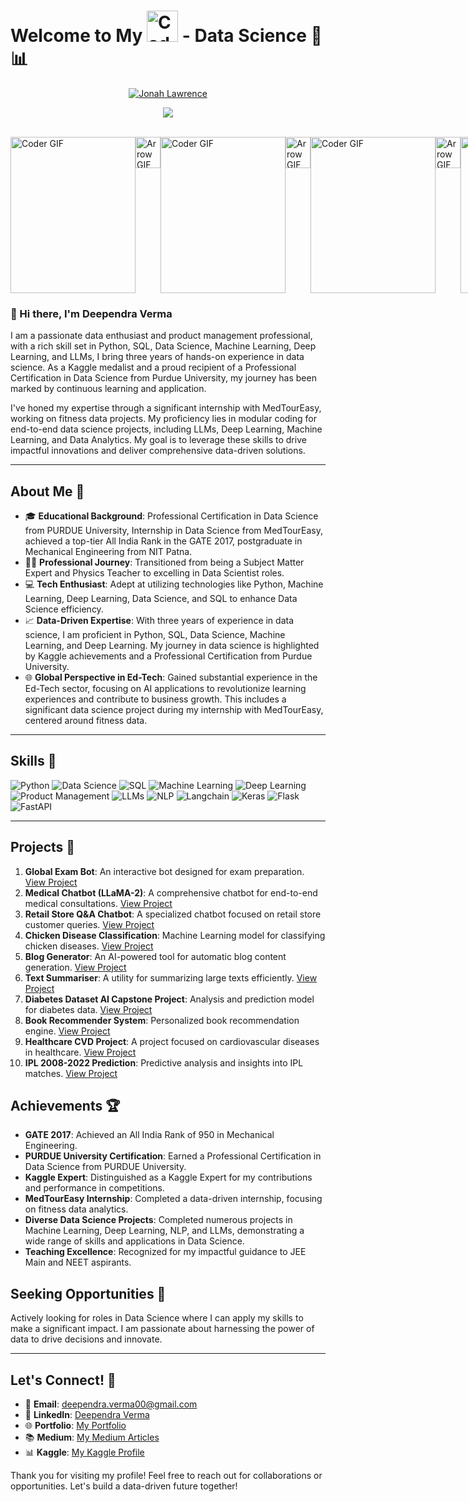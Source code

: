 # Welcome to My <img src="https://user-images.githubusercontent.com/74038190/212257468-1e9a91f1-b626-4baa-b15d-5c385dfa7ed2.gif" alt="Coder GIF" width="50" height="50"> - Data Science 🚀📊
<p align="center">
  <a href="https://github.com/Deependraverma">
    <img src="https://user-images.githubusercontent.com/20955511/199138068-0a7b7b75-a024-4f00-803f-30a19c5d1b2d.png" alt="Jonah Lawrence" />
  </a>
</p>

<p align="center">
  <!-- Typing SVG by DenverCoder1 - https://github.com/DenverCoder1/readme-typing-svg -->
  <a href="https://github.com/DenverCoder1/readme-typing-svg">
    <img src="https://readme-typing-svg.demolab.com/?lines=Full-stack%20web%20and%20app%20developer;Experienced%20UI%2FUX%20Designer;10%2B%20years%20of%20coding%20experience;Always%20learning%20new%20things&font=Fira%20Code&center=true&width=440&height=45&color=f75c7e&vCenter=true&pause=1000&size=22" />
  </a>
</p>

<br>
<div style="display: flex; justify-content: space-between;">
    <img src="https://media1.tenor.com/m/IQ6Z-aPhr1wAAAAd/date-everywhere-data.gif" alt="Coder GIF" width="200" height="250">
    <img src="https://media.tenor.com/Zw9xJqkeKBEAAAAi/arrow-kws.gif" alt="Arrow GIF" width="40" height="50">
    <img src="https://media1.tenor.com/m/2unHkuoMLhcAAAAd/data-code.gif" alt="Coder GIF" width="200" height="250">
    <img src="https://media.tenor.com/Zw9xJqkeKBEAAAAi/arrow-kws.gif" alt="Arrow GIF" width="40" height="50">
    <img src="https://media1.tenor.com/m/lUS8_KLWgk4AAAAd/similarweb-data.gif" alt="Coder GIF" width="200" height="250">
    <img src="https://media.tenor.com/Zw9xJqkeKBEAAAAi/arrow-kws.gif" alt="Arrow GIF" width="40" height="50">
    <img src="https://media1.tenor.com/m/eAvYn-gw0_MAAAAd/deep-hidden-layers.gif" alt="Coder GIF" width="200" height="250">
</div>



### 👋 Hi there, I'm Deependra Verma

I am a passionate data enthusiast and product management professional, with a rich skill set in Python, SQL, Data Science, Machine Learning, Deep Learning, and LLMs, I bring three years of hands-on experience in data science. As a Kaggle medalist and a proud recipient of a Professional Certification in Data Science from Purdue University, my journey has been marked by continuous learning and application.

I've honed my expertise through a significant internship with MedTourEasy, working on fitness data projects. My proficiency lies in modular coding for end-to-end data science projects, including LLMs, Deep Learning, Machine Learning, and Data Analytics. My goal is to leverage these skills to drive impactful innovations and deliver comprehensive data-driven solutions.

---

## About Me 🌟

- 🎓 **Educational Background**: Professional Certification in Data Science from PURDUE University, Internship in Data Science from MedTourEasy, achieved a top-tier All India Rank in the GATE 2017, postgraduate in Mechanical Engineering from NIT Patna.
- 🧑‍🏫 **Professional Journey**: Transitioned from being a Subject Matter Expert and Physics Teacher to excelling in Data Scientist roles.
- 💻 **Tech Enthusiast**: Adept at utilizing technologies like Python, Machine Learning, Deep Learning, Data Science, and SQL to enhance Data Science efficiency.
- 📈 **Data-Driven Expertise**: With three years of experience in data science, I am proficient in Python, SQL, Data Science, Machine Learning, and Deep Learning. My journey in data science is highlighted by Kaggle achievements and a Professional Certification from Purdue University.
- 🌐 **Global Perspective in Ed-Tech**: Gained substantial experience in the Ed-Tech sector, focusing on AI applications to revolutionize learning experiences and contribute to business growth. This includes a significant data science project during my internship with MedTourEasy, centered around fitness data.

---


## Skills 💼

![Python](https://img.shields.io/badge/-Python-3776AB?style=for-the-badge&logo=python&logoColor=white)
![Data Science](https://img.shields.io/badge/-Data%20Science-3776AB?style=for-the-badge)
![SQL](https://img.shields.io/badge/-SQL-336791?style=for-the-badge&logo=MySQL&logoColor=white)
![Machine Learning](https://img.shields.io/badge/-Machine%20Learning-3776AB?style=for-the-badge)
![Deep Learning](https://img.shields.io/badge/-Deep%20Learning-3776AB?style=for-the-badge)
![Product Management](https://img.shields.io/badge/-Product%20Management-3776AB?style=for-the-badge)
![LLMs](https://img.shields.io/badge/-LLMs-3776AB?style=for-the-badge)
![NLP](https://img.shields.io/badge/-NLP-3776AB?style=for-the-badge)
![Langchain](https://img.shields.io/badge/-Langchain-3776AB?style=for-the-badge)
![Keras](https://img.shields.io/badge/-Keras-D00000?style=for-the-badge&logo=Keras&logoColor=white)
![Flask](https://img.shields.io/badge/-Flask-000000?style=for-the-badge&logo=Flask&logoColor=white)
![FastAPI](https://img.shields.io/badge/-FastAPI-009688?style=for-the-badge&logo=FastAPI&logoColor=white)


---

## Projects 📘

1. **Global Exam Bot**: An interactive bot designed for exam preparation. [View Project](https://github.com/DeependraVerma/global-exam-bot)
2. **Medical Chatbot (LLaMA-2)**: A comprehensive chatbot for end-to-end medical consultations. [View Project](https://github.com/DeependraVerma/end-to-end-medical-chatbot-llama-2)
3. **Retail Store Q&A Chatbot**: A specialized chatbot focused on retail store customer queries. [View Project](https://github.com/DeependraVerma/Chatbot-Q-and-A---Retail-Store)
4. **Chicken Disease Classification**: Machine Learning model for classifying chicken diseases. [View Project](https://github.com/DeependraVerma/chicken-disease-classification)
5. **Blog Generator**: An AI-powered tool for automatic blog content generation. [View Project](https://github.com/DeependraVerma/Blog-Generator)
6. **Text Summariser**: A utility for summarizing large texts efficiently. [View Project](https://github.com/DeependraVerma/Text-Summariser)
7. **Diabetes Dataset AI Capstone Project**: Analysis and prediction model for diabetes data. [View Project](https://github.com/DeependraVerma/diabetes-dataset-ai-capstone_project-1)
8. **Book Recommender System**: Personalized book recommendation engine. [View Project](https://github.com/DeependraVerma/book-recommender-system-1)
9. **Healthcare CVD Project**: A project focused on cardiovascular diseases in healthcare. [View Project](https://github.com/DeependraVerma/Healthcare_CVD)
10. **IPL 2008-2022 Prediction**: Predictive analysis and insights into IPL matches. [View Project](https://github.com/DeependraVerma/ipl-2008-2022-prediction)


## Achievements 🏆

- **GATE 2017**: Achieved an All India Rank of 950 in Mechanical Engineering.
- **PURDUE University Certification**: Earned a Professional Certification in Data Science from PURDUE University.
- **Kaggle Expert**: Distinguished as a Kaggle Expert for my contributions and performance in competitions.
- **MedTourEasy Internship**: Completed a data-driven internship, focusing on fitness data analytics.
- **Diverse Data Science Projects**: Completed numerous projects in Machine Learning, Deep Learning, NLP, and LLMs, demonstrating a wide range of skills and applications in Data Science.
-  **Teaching Excellence**: Recognized for my impactful guidance to JEE Main and NEET aspirants.



## Seeking Opportunities 🌱

Actively looking for roles in Data Science where I can apply my skills to make a significant impact. I am passionate about harnessing the power of data to drive decisions and innovate.

---

## Let's Connect! 🤝

- 📧 **Email**: [deependra.verma00@gmail.com](mailto:deependra.verma00@gmail.com)
- 💼 **LinkedIn**: [Deependra Verma](https://www.linkedin.com/in/deependra-verma-284668146/)
- 🌐 **Portfolio**: [My Portfolio](https://deependradatascience-productportfolio.netlify.app/)
- 📚 **Medium**: [My Medium Articles](https://medium.com/@deependra.verma00)
- 📊 **Kaggle**: [My Kaggle Profile](https://www.kaggle.com/deependraverma13)

Thank you for visiting my profile! Feel free to reach out for collaborations or opportunities. Let's build a data-driven future together!

